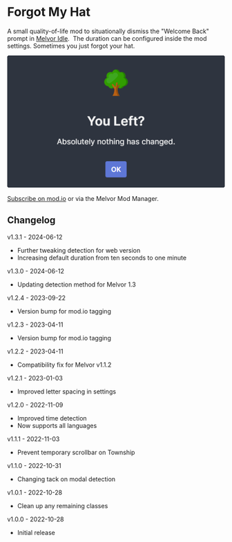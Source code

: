 # Forgot My Hat

A small quality-of-life mod to situationally dismiss the "Welcome Back" prompt in [Melvor Idle](https://melvoridle.com/).  The duration can be configured inside the mod settings.  Sometimes you just forgot your hat.

![You Left](assets/you-left.png "Welcome Back popup showing nothing has changed")

[Subscribe on mod.io](https://mod.io/g/melvoridle/m/forgot-my-hat) or via the Melvor Mod Manager.

## Changelog

v1.3.1 - 2024-06-12
- Further tweaking detection for web version
- Increasing default duration from ten seconds to one minute

v1.3.0 - 2024-06-12
- Updating detection method for Melvor 1.3

v1.2.4 - 2023-09-22
- Version bump for mod.io tagging

v1.2.3 - 2023-04-11
- Version bump for mod.io tagging

v1.2.2 - 2023-04-11
- Compatibility fix for Melvor v1.1.2

v1.2.1 - 2023-01-03
- Improved letter spacing in settings

v1.2.0 - 2022-11-09
- Improved time detection
- Now supports all languages

v1.1.1 - 2022-11-03
- Prevent temporary scrollbar on Township

v1.1.0 - 2022-10-31
- Changing tack on modal detection

v1.0.1 - 2022-10-28
- Clean up any remaining classes

v1.0.0 - 2022-10-28
- Initial release
